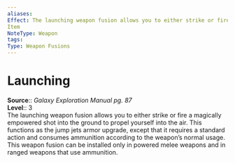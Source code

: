 ```yaml
---
aliases: 
Effect: The launching weapon fusion allows you to either strike or fire a magically empowered shot into the ground to propel yourself into the air. This functions as the jump jets armor upgrade, except that it requires a standard action and consumes ammunition according to the weapon’s normal usage. This weapon fusion can be installed only in powered melee weapons and in ranged weapons that use ammunition.
Item
NoteType: Weapon
tags: 
Type: Weapon Fusions
---
```


# Launching

**Source**:: _Galaxy Exploration Manual pg. 87_  
**Level**:: 3  
The launching weapon fusion allows you to either strike or fire a magically empowered shot into the ground to propel yourself into the air. This functions as the jump jets armor upgrade, except that it requires a standard action and consumes ammunition according to the weapon’s normal usage.  
This weapon fusion can be installed only in powered melee weapons and in ranged weapons that use ammunition.
